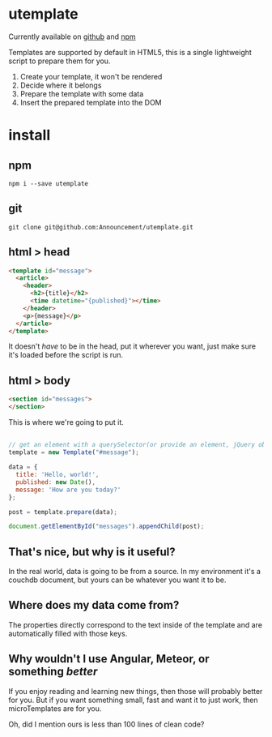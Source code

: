 # utemplate
Currently available on
[github](https://github.com/Announcement/utemplate)
and
[npm](https://www.npmjs.com/package/utemplate)

Templates are supported by default in HTML5, this is a single lightweight script to prepare them for you.

1. Create your template, it won't be rendered
2. Decide where it belongs
3. Prepare the template with some data
4. Insert the prepared template into the DOM

# install
## npm
`npm i --save utemplate`
## git
`git clone git@github.com:Announcement/utemplate.git`
## html > head
~~~ html
<template id="message">
  <article>
    <header>
      <h2>{title}</h2>
      <time datetime="{published}"></time>
    </header>
    <p>{message}</p>
  </article>
</template>
~~~

It doesn't *have* to be in the head, put it wherever you want, just make sure it's loaded before the script is run.


## html > body
~~~ html
<section id="messages">
</section>
~~~

This is where we're going to put it.

##
~~~ javascript
// get an element with a querySelector(or provide an element, jQuery object)
template = new Template("#message");

data = {
  title: 'Hello, world!',
  published: new Date(),
  message: 'How are you today?'
};

post = template.prepare(data);

document.getElementById("messages").appendChild(post);
~~~


## That's nice, but why is it useful?

In the real world, data is going to be from a source. In my environment it's a couchdb document, but yours can be whatever you want it to be.

## Where does my data come from?

The properties directly correspond to the text inside of the template and are automatically filled with those keys.

## Why wouldn't I use Angular, Meteor, or something *better*

If you enjoy reading and learning new things, then those will probably better for you. But if you want something small, fast and want it to just work, then microTemplates are for you.

Oh, did I mention ours is less than 100 lines of clean code?

